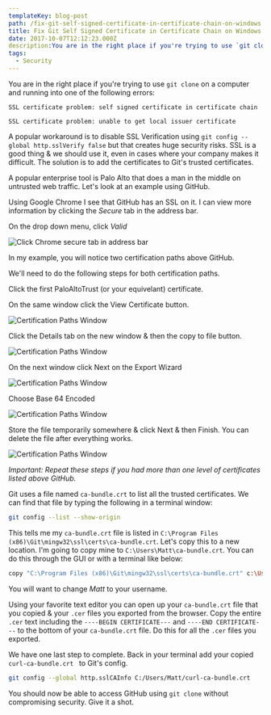 ```yaml
---
templateKey: blog-post
path: /fix-git-self-signed-certificate-in-certificate-chain-on-windows
title: Fix Git Self Signed Certificate in Certificate Chain on Windows
date: 2017-10-07T12:12:23.000Z
description:You are in the right place if you're trying to use `git clone` on a computer and running into one of the following errors: `SSL certificate problem: self signed certificate in certificate chain` `SSL certificate problem: unable to get local issuer certificate`
tags:
  - Security
---
```


You are in the right place if you're trying to use `git clone` on a computer and running into one of the following errors:

`SSL certificate problem: self signed certificate in certificate chain`

`SSL certificate problem: unable to get local issuer certificate`

A popular workaround is to disable SSL Verification using `git config --global http.sslVerify false` but that creates huge security risks. SSL is a good thing & we should use it, even in cases where your company makes it difficult. The solution is to add the certificates to Git's trusted certificates. 

A popular enterprise tool is Palo Alto that does a man in the middle on untrusted web traffic.  Let's look at an example using GitHub.

Using Google Chrome I see that GitHub has an SSL on it. I can view more information by clicking the *Secure* tab in the address bar.

On the drop down menu, click *Valid*

![Click Chrome secure tab in address bar](img\git-self-signed-cert-1.png)

In my example, you will notice two certification paths above GitHub. 

We'll need to do the following steps for both certification paths.

Click the first PaloAltoTrust (or your equivelant) certificate. 

On the same window click the View Certificate button.

![Certification Paths Window](img\git-self-signed-cert-2.png)

Click the Details tab on the new window & then the copy to file button.

![Certification Paths Window](img\git-self-signed-cert-3.png)

On the next window click Next on the Export Wizard

![Certification Paths Window](img\git-self-signed-cert-4.png)

Choose Base 64 Encoded

![Certification Paths Window](img\git-self-signed-cert-5.png)

Store the file temporarily somewhere & click Next & then Finish. You can delete the file after everything works.

![Certification Paths Window](img\git-self-signed-cert-6.png)

*Important: Repeat these steps if you had more than one level of certificates listed above GitHub.*

Git uses a file named `ca-bundle.crt` to list all the trusted certificates. We can find that file by typing the following in a terminal window:

```bash
git config --list --show-origin
```

This tells me my `ca-bundle.crt` file is listed in `C:\Program Files (x86)\Git\mingw32\ssl\certs\ca-bundle.crt`. Let's copy this to a new location. I'm going to copy mine to `C:\Users\Matt\ca-bundle.crt`. You can do this through the GUI or with a terminal like below:

```bash
copy "C:\Program Files (x86)\Git\mingw32\ssl\certs\ca-bundle.crt" c:\Users\Matt\ca-bundle.crt
```

You will want to change *Matt* to your username. 

Using your favorite text editor you can open up your `ca-bundle.crt` file that you copied & your `.cer` files you exported from the browser. Copy the entire `.cer` text including the `----BEGIN CERTIFICATE---` and `----END CERTIFICATE---` to the bottom of your `ca-bundle.crt` file. Do this for all the `.cer` files you exported. 

We have one last step to complete. Back in your terminal add your copied `curl-ca-bundle.crt
` to Git's config.

```bash
git config --global http.sslCAInfo C:/Users/Matt/curl-ca-bundle.crt
```

You should now be able to access GitHub using `git clone` without compromising security. Give it a shot. 
